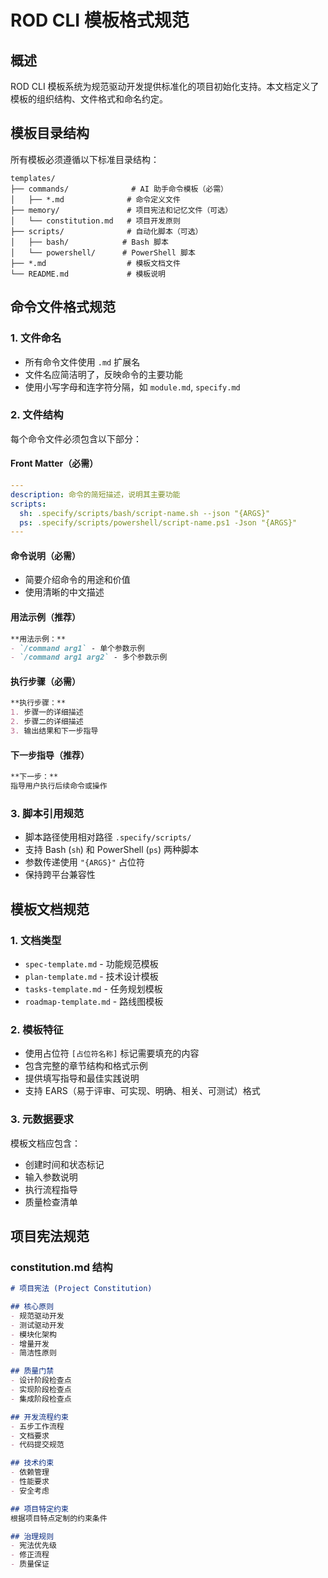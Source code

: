 # ROD CLI 模板格式规范

## 概述

ROD CLI 模板系统为规范驱动开发提供标准化的项目初始化支持。本文档定义了模板的组织结构、文件格式和命名约定。

## 模板目录结构

所有模板必须遵循以下标准目录结构：

```
templates/
├── commands/              # AI 助手命令模板（必需）
│   ├── *.md              # 命令定义文件
├── memory/               # 项目宪法和记忆文件（可选）
│   └── constitution.md   # 项目开发原则
├── scripts/              # 自动化脚本（可选）
│   ├── bash/            # Bash 脚本
│   └── powershell/      # PowerShell 脚本
├── *.md                  # 模板文档文件
└── README.md             # 模板说明
```

## 命令文件格式规范

### 1. 文件命名
- 所有命令文件使用 `.md` 扩展名
- 文件名应简洁明了，反映命令的主要功能
- 使用小写字母和连字符分隔，如 `module.md`, `specify.md`

### 2. 文件结构
每个命令文件必须包含以下部分：

#### Front Matter（必需）
```yaml
---
description: 命令的简短描述，说明其主要功能
scripts:
  sh: .specify/scripts/bash/script-name.sh --json "{ARGS}"
  ps: .specify/scripts/powershell/script-name.ps1 -Json "{ARGS}"
---
```

#### 命令说明（必需）
- 简要介绍命令的用途和价值
- 使用清晰的中文描述

#### 用法示例（推荐）
```markdown
**用法示例：**
- `/command arg1` - 单个参数示例
- `/command arg1 arg2` - 多个参数示例
```

#### 执行步骤（必需）
```markdown
**执行步骤：**
1. 步骤一的详细描述
2. 步骤二的详细描述
3. 输出结果和下一步指导
```

#### 下一步指导（推荐）
```markdown
**下一步：**
指导用户执行后续命令或操作
```

### 3. 脚本引用规范
- 脚本路径使用相对路径 `.specify/scripts/`
- 支持 Bash (`sh`) 和 PowerShell (`ps`) 两种脚本
- 参数传递使用 `"{ARGS}"` 占位符
- 保持跨平台兼容性

## 模板文档规范

### 1. 文档类型
- `spec-template.md` - 功能规范模板
- `plan-template.md` - 技术设计模板
- `tasks-template.md` - 任务规划模板
- `roadmap-template.md` - 路线图模板

### 2. 模板特征
- 使用占位符 `[占位符名称]` 标记需要填充的内容
- 包含完整的章节结构和格式示例
- 提供填写指导和最佳实践说明
- 支持 EARS（易于评审、可实现、明确、相关、可测试）格式

### 3. 元数据要求
模板文档应包含：
- 创建时间和状态标记
- 输入参数说明
- 执行流程指导
- 质量检查清单

## 项目宪法规范

### constitution.md 结构
```markdown
# 项目宪法 (Project Constitution)

## 核心原则
- 规范驱动开发
- 测试驱动开发
- 模块化架构
- 增量开发
- 简洁性原则

## 质量门禁
- 设计阶段检查点
- 实现阶段检查点
- 集成阶段检查点

## 开发流程约束
- 五步工作流程
- 文档要求
- 代码提交规范

## 技术约束
- 依赖管理
- 性能要求
- 安全考虑

## 项目特定约束
根据项目特点定制的约束条件

## 治理规则
- 宪法优先级
- 修正流程
- 质量保证
```
